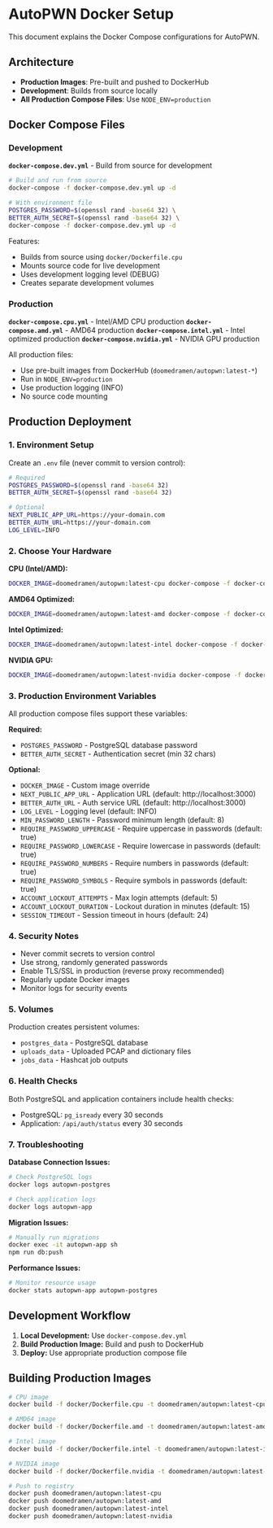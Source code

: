 # AutoPWN Docker Setup

This document explains the Docker Compose configurations for AutoPWN.

## Architecture

- **Production Images**: Pre-built and pushed to DockerHub
- **Development**: Builds from source locally
- **All Production Compose Files**: Use `NODE_ENV=production`

## Docker Compose Files

### Development

**`docker-compose.dev.yml`** - Build from source for development
```bash
# Build and run from source
docker-compose -f docker-compose.dev.yml up -d

# With environment file
POSTGRES_PASSWORD=$(openssl rand -base64 32) \
BETTER_AUTH_SECRET=$(openssl rand -base64 32) \
docker-compose -f docker-compose.dev.yml up -d
```

Features:
- Builds from source using `docker/Dockerfile.cpu`
- Mounts source code for live development
- Uses development logging level (DEBUG)
- Creates separate development volumes

### Production

**`docker-compose.cpu.yml`** - Intel/AMD CPU production
**`docker-compose.amd.yml`** - AMD64 production
**`docker-compose.intel.yml`** - Intel optimized production
**`docker-compose.nvidia.yml`** - NVIDIA GPU production

All production files:
- Use pre-built images from DockerHub (`doomedramen/autopwn:latest-*`)
- Run in `NODE_ENV=production`
- Use production logging (INFO)
- No source code mounting

## Production Deployment

### 1. Environment Setup

Create an `.env` file (never commit to version control):
```bash
# Required
POSTGRES_PASSWORD=$(openssl rand -base64 32)
BETTER_AUTH_SECRET=$(openssl rand -base64 32)

# Optional
NEXT_PUBLIC_APP_URL=https://your-domain.com
BETTER_AUTH_URL=https://your-domain.com
LOG_LEVEL=INFO
```

### 2. Choose Your Hardware

**CPU (Intel/AMD):**
```bash
DOCKER_IMAGE=doomedramen/autopwn:latest-cpu docker-compose -f docker-compose.cpu.yml up -d
```

**AMD64 Optimized:**
```bash
DOCKER_IMAGE=doomedramen/autopwn:latest-amd docker-compose -f docker-compose.amd.yml up -d
```

**Intel Optimized:**
```bash
DOCKER_IMAGE=doomedramen/autopwn:latest-intel docker-compose -f docker-compose.intel.yml up -d
```

**NVIDIA GPU:**
```bash
DOCKER_IMAGE=doomedramen/autopwn:latest-nvidia docker-compose -f docker-compose.nvidia.yml up -d
```

### 3. Production Environment Variables

All production compose files support these variables:

**Required:**
- `POSTGRES_PASSWORD` - PostgreSQL database password
- `BETTER_AUTH_SECRET` - Authentication secret (min 32 chars)

**Optional:**
- `DOCKER_IMAGE` - Custom image override
- `NEXT_PUBLIC_APP_URL` - Application URL (default: http://localhost:3000)
- `BETTER_AUTH_URL` - Auth service URL (default: http://localhost:3000)
- `LOG_LEVEL` - Logging level (default: INFO)
- `MIN_PASSWORD_LENGTH` - Password minimum length (default: 8)
- `REQUIRE_PASSWORD_UPPERCASE` - Require uppercase in passwords (default: true)
- `REQUIRE_PASSWORD_LOWERCASE` - Require lowercase in passwords (default: true)
- `REQUIRE_PASSWORD_NUMBERS` - Require numbers in passwords (default: true)
- `REQUIRE_PASSWORD_SYMBOLS` - Require symbols in passwords (default: true)
- `ACCOUNT_LOCKOUT_ATTEMPTS` - Max login attempts (default: 5)
- `ACCOUNT_LOCKOUT_DURATION` - Lockout duration in minutes (default: 15)
- `SESSION_TIMEOUT` - Session timeout in hours (default: 24)

### 4. Security Notes

- Never commit secrets to version control
- Use strong, randomly generated passwords
- Enable TLS/SSL in production (reverse proxy recommended)
- Regularly update Docker images
- Monitor logs for security events

### 5. Volumes

Production creates persistent volumes:
- `postgres_data` - PostgreSQL database
- `uploads_data` - Uploaded PCAP and dictionary files
- `jobs_data` - Hashcat job outputs

### 6. Health Checks

Both PostgreSQL and application containers include health checks:
- PostgreSQL: `pg_isready` every 30 seconds
- Application: `/api/auth/status` every 30 seconds

### 7. Troubleshooting

**Database Connection Issues:**
```bash
# Check PostgreSQL logs
docker logs autopwn-postgres

# Check application logs
docker logs autopwn-app
```

**Migration Issues:**
```bash
# Manually run migrations
docker exec -it autopwn-app sh
npm run db:push
```

**Performance Issues:**
```bash
# Monitor resource usage
docker stats autopwn-app autopwn-postgres
```

## Development Workflow

1. **Local Development:** Use `docker-compose.dev.yml`
2. **Build Production Image:** Build and push to DockerHub
3. **Deploy:** Use appropriate production compose file

## Building Production Images

```bash
# CPU image
docker build -f docker/Dockerfile.cpu -t doomedramen/autopwn:latest-cpu .

# AMD64 image
docker build -f docker/Dockerfile.amd -t doomedramen/autopwn:latest-amd .

# Intel image
docker build -f docker/Dockerfile.intel -t doomedramen/autopwn:latest-intel .

# NVIDIA image
docker build -f docker/Dockerfile.nvidia -t doomedramen/autopwn:latest-nvidia .

# Push to registry
docker push doomedramen/autopwn:latest-cpu
docker push doomedramen/autopwn:latest-amd
docker push doomedramen/autopwn:latest-intel
docker push doomedramen/autopwn:latest-nvidia
```